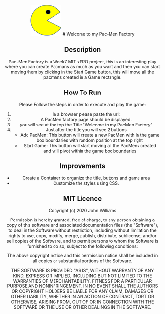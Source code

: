 <div align="center" id="top"> <img src="./images/PacMan1.png"  width="100" height="100">   </dib>
# Welcome to my Pac-Men Factory


## Description

Pac-Men Factory is a Week7 MIT xPRO project, this is an interesting play where you can create Pacmans as much as you want and then you can start moving them by clicking in the Start Game button, this will move all the pacmans created in a Game rectangle.

## How To Run

Please Follow the steps in order to execute and play the game:

1. In a browser please paste the url:
2. A PacMen factory page should be displayed.
3. you will see at the top the Title "Welcome to my PacMen Factory"
4. Just after the title you will see 2 buttons
    - Add PacMen: This button will create a new PacMen with in the game box boundaries with random position at the top right    
    - Start Game: This button will start moving all the PacMens created and will pivot within the game box boundaries 

## Improvements
- Create a Container to organize the title, buttons and game area 
- Customize the styles using CSS.


## MIT Licence

Copyright (c) 2020 John Williams

Permission is hereby granted, free of charge, to any person obtaining a copy
of this software and associated documentation files (the "Software"), to deal
in the Software without restriction, including without limitation the rights
to use, copy, modify, merge, publish, distribute, sublicense, and/or sell
copies of the Software, and to permit persons to whom the Software is
furnished to do so, subject to the following conditions:

The above copyright notice and this permission notice shall be included in all
copies or substantial portions of the Software.

THE SOFTWARE IS PROVIDED "AS IS", WITHOUT WARRANTY OF ANY KIND, EXPRESS OR
IMPLIED, INCLUDING BUT NOT LIMITED TO THE WARRANTIES OF MERCHANTABILITY,
FITNESS FOR A PARTICULAR PURPOSE AND NONINFRINGEMENT. IN NO EVENT SHALL THE
AUTHORS OR COPYRIGHT HOLDERS BE LIABLE FOR ANY CLAIM, DAMAGES OR OTHER
LIABILITY, WHETHER IN AN ACTION OF CONTRACT, TORT OR OTHERWISE, ARISING FROM,
OUT OF OR IN CONNECTION WITH THE SOFTWARE OR THE USE OR OTHER DEALINGS IN THE
SOFTWARE.


